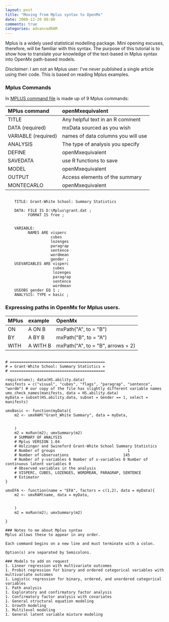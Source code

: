 ```yaml
---
layout: post
title: "Moving from Mplus syntax to OpenMx"
date: 2000-12-20 00:00
comments: true
categories: advancedRAM
---
```


<a name="top"></a>

Mplus is a widely used statistical modelling package. Mini opening excuses, therefore, will be familiar with this syntax.
The purpose of this tutorial is to show how to translate your knowledge of the text-based in Mplus syntax into OpenMx path-based models.

*Disclaimer*: I am not an Mplus user: I've never published a single article using their code. This is based on reading Mplus examples.
 
### Mplus Commands

In [MPLUS command file](http://www.statmodel.com/language.html) is made up of 9 Mplus commands:

| MPlus command       | openMxequivalent                   |
|:--------------------|:-----------------------------------|
| TITLE               | Any helpful text in an R comment   |
| DATA (required)     | mxData sourced as you wish         |
| VARIABLE (required) | names of data columns you will use |
| ANALYSIS            | The type of analysis you specify   |
| DEFINE              | openMxequivalent                   |
| SAVEDATA            | use R functions to save            |
| MODEL               | openMxequivalent                   |
| OUTPUT              | Access elements of the summary     |
| MONTECARLO          | openMxequivalent                   |


```splus
    
    TITLE: Grant-White School: Summary Statistics
    
    DATA: FILE IS D:\Mplus\grant.dat ;
          FORMAT IS free ;
    
    
    VARIABLE:
          NAMES ARE visperc
    	            cubes
    				lozenges
    				paragrap
    				sentence
    				wordmean
    				gender ;
    USEVARIABLES ARE visperc
                     cubes
                     lozenges
                     paragrap
      				 sentence
    				 wordmean
    USEOBS gender EQ 1 ;
    ANALYSIS: TYPE = basic ;

```

### Expressing paths in OpenMx for Mplus users.

| MPlus | example  | OpenMx                            |
|:------|:---------|:----------------------------------|
| ON    | A ON B   | mxPath("A", to = "B")             |
| BY    | A BY B   | mxPath("B", to = "A")             |
| WITH  | A WITH B | mxPath("A", to = "B", arrows = 2) |


```splus

# ==========================================
# = Grant-White School: Summary Statistics =
# ==========================================

require(umx); data(HS.ability.data)
manifests = c("visual", "cubes", "flags", "paragrap", "sentence", "wordm") # our copy of the file has slightly different variable names
umx_check_names(manifests, data = HS.ability.data)
myData = subset(HS.ability.data, subset = Gender == 1, select = manifests)

umxBasic <- function(myData){
	m2 <- umxRAM("Grant_White Summary", data = myData,
	
	
	)
	m2 = mxRun(m2); umxSummary(m2)
	# SUMMARY OF ANALYSIS
	# Mplus VERSION 1.04
	# Holzinger and Swineford Grant-White School Summary Statistics
	# Number of groups                                1
	# Number of observations                        145
	# Number of y-variables 6 Number of x-variables 0 Number of continuous latent variables 0
	# Observed variables in the analysis
	# VISPERC, CUBES, LOZENGES, WORDMEAN, PARAGRAP, SENTENCE
	# Estimator		
}

umxEFA <- function(name = "EFA", factors = c(1,2), data = myData){
	m2 <- umxRAM(name, data = myData,
	
	
	)
	m2 = mxRun(m2); umxSummary(m2)
	
}

### Notes to me about Mplus syntax
Mplus allows these to appear in any order.

Each command begins on a new line and must terminate with a colon.

Option(s) are separated by Semicolons.

### Models to add on request
1. Linear regression with multivariate outcomes
1. Probit regression for binary and ordered categorical variables with multivariate outcomes
1. Logistic regression for binary, ordered, and unordered categorical variables
1. Path analysis
1. Exploratory and confirmatory factor analysis
1. Confirmatory factor analysis with covariates
1. General structural equation modeling
1. Growth modeling
1. Multilevel modeling
1. General latent variable mixture modeling

```
